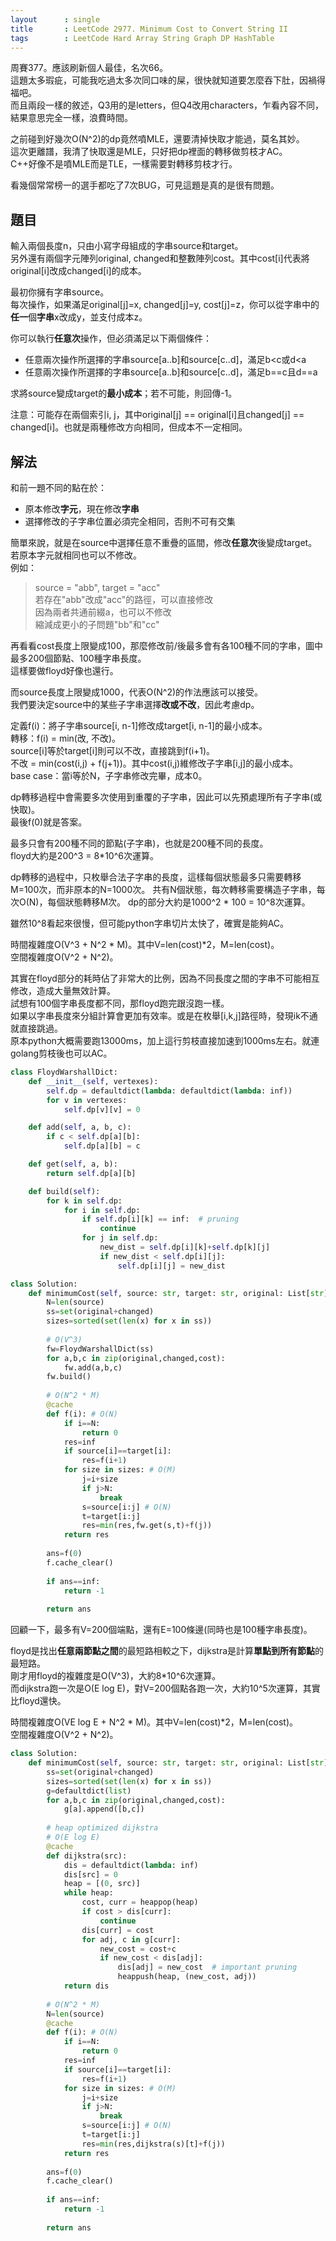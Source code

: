 ```yaml
---
layout      : single
title       : LeetCode 2977. Minimum Cost to Convert String II
tags        : LeetCode Hard Array String Graph DP HashTable
---
```

周賽377。應該刷新個人最佳，名次66。  
這題太多瑕疵，可能我吃過太多次同口味的屎，很快就知道要怎麼吞下肚，因禍得福吧。  
而且兩段一樣的敘述，Q3用的是letters，但Q4改用characters，乍看內容不同，結果意思完全一樣，浪費時間。  

之前碰到好幾次O(N^2)的dp竟然噴MLE，還要清掉快取才能過，莫名其妙。  
這次更離譜，我清了快取還是MLE，只好把dp裡面的轉移做剪枝才AC。  
C++好像不是噴MLE而是TLE，一樣需要對轉移剪枝才行。  

看幾個常常榜一的選手都吃了7次BUG，可見這題是真的是很有問題。  

## 題目

輸入兩個長度n，只由小寫字母組成的字串source和target。  
另外還有兩個字元陣列original, changed和整數陣列cost。其中cost[i]代表將original[i]改成changed[i]的成本。  

最初你擁有字串source。  
每次操作，如果滿足original[j]=x, changed[j]=y, cost[j]=z，你可以從字串中的**任一**個**字串**x改成y，並支付成本z。  

你可以執行**任意次**操作，但必須滿足以下兩個條件：  

- 任意兩次操作所選擇的字串source[a..b]和source[c..d]，滿足b<c或d<a  
- 任意兩次操作所選擇的字串source[a..b]和source[c..d]，滿足b==c且d==a  

求將source變成target的**最小成本**；若不可能，則回傳-1。  

注意：可能存在兩個索引i, j，其中original[j] == original[i]且changed[j] == changed[i]。也就是兩種修改方向相同，但成本不一定相同。

## 解法

和前一題不同的點在於：  

- 原本修改**字元**，現在修改**字串**  
- 選擇修改的子字串位置必須完全相同，否則不可有交集  

簡單來說，就是在source中選擇任意不重疊的區間，修改**任意次**後變成target。若原本字元就相同也可以不修改。  
例如：  
> source = "abb", target = "acc"  
> 若存在"abb"改成"acc"的路徑，可以直接修改  
> 因為兩者共通前綴a，也可以不修改  
> 縮減成更小的子問題"bb"和"cc"  

再看看cost長度上限變成100，那麼修改前/後最多會有各100種不同的字串，圖中最多200個節點、100種字串長度。  
這樣要做floyd好像也還行。  

而source長度上限變成1000，代表O(N^2)的作法應該可以接受。  
我們要決定source中的某些子字串選擇**改或不改**，因此考慮dp。  

定義f(i)：將子字串source[i, n-1]修改成target[i, n-1]的最小成本。  
轉移：f(i) = min(改, 不改)。  
source[i]等於target[i]則可以不改，直接跳到f(i+1)。  
不改 = min(cost(i,j) + f(j+1))。其中cost(i,j)維修改子字串[i,j]的最小成本。  
base case：當i等於N，子字串修改完畢，成本0。  

dp轉移過程中會需要多次使用到重覆的子字串，因此可以先預處理所有子字串(或快取)。  
最後f(0)就是答案。  

最多只會有200種不同的節點(子字串)，也就是200種不同的長度。  
floyd大約是200^3 = 8\*10^6次運算。  

dp轉移的過程中，只枚舉合法子字串的長度，這樣每個狀態最多只需要轉移M=100次，而非原本的N=1000次。
共有N個狀態，每次轉移需要構造子字串，每次O(N)，每個狀態轉移M次。
dp的部分大約是1000^2 \* 100 = 10^8次運算。  

雖然10^8看起來很慢，但可能python字串切片太快了，確實是能夠AC。  

時間複雜度O(V^3 + N^2 \* M)。其中V=len(cost)\*2，M=len(cost)。  
空間複雜度O(V^2 + N^2)。  

其實在floyd部分的耗時佔了非常大的比例，因為不同長度之間的字串不可能相互修改，造成大量無效計算。  
試想有100個字串長度都不同，那floyd跑完跟沒跑一樣。  
如果以字串長度來分組計算會更加有效率。或是在枚舉[i,k,j]路徑時，發現ik不通就直接跳過。  
原本python大概需要跑13000ms，加上這行剪枝直接加速到1000ms左右。就連golang剪枝後也可以AC。  

```python
class FloydWarshallDict:
    def __init__(self, vertexes):
        self.dp = defaultdict(lambda: defaultdict(lambda: inf))
        for v in vertexes:
            self.dp[v][v] = 0

    def add(self, a, b, c):
        if c < self.dp[a][b]:
            self.dp[a][b] = c

    def get(self, a, b):
        return self.dp[a][b]

    def build(self):
        for k in self.dp:
            for i in self.dp:
                if self.dp[i][k] == inf:  # pruning
                    continue
                for j in self.dp:
                    new_dist = self.dp[i][k]+self.dp[k][j]
                    if new_dist < self.dp[i][j]:
                        self.dp[i][j] = new_dist

class Solution:
    def minimumCost(self, source: str, target: str, original: List[str], changed: List[str], cost: List[int]) -> int:
        N=len(source)
        ss=set(original+changed)
        sizes=sorted(set(len(x) for x in ss))
        
        # O(V^3)
        fw=FloydWarshallDict(ss)
        for a,b,c in zip(original,changed,cost):
            fw.add(a,b,c)
        fw.build()
        
        # O(N^2 * M)   
        @cache
        def f(i): # O(N)
            if i==N:
                return 0
            res=inf
            if source[i]==target[i]: 
                res=f(i+1)
            for size in sizes: # O(M)
                j=i+size
                if j>N:
                    break
                s=source[i:j] # O(N)
                t=target[i:j]
                res=min(res,fw.get(s,t)+f(j))
            return res
        
        ans=f(0)
        f.cache_clear()
        
        if ans==inf:
            return -1
        
        return ans
```

回顧一下，最多有V=200個端點，還有E=100條邊(同時也是100種字串長度)。  

floyd是找出**任意兩節點之間**的最短路相較之下，dijkstra是計算**單點到所有節點**的最短路。  
剛才用floyd的複雜度是O(V^3)，大約8\*10^6次運算。  
而dijkstra跑一次是O(E log E)，對V=200個點各跑一次，大約10^5次運算，其實比floyd還快。  

時間複雜度O(VE log E + N^2 \* M)。其中V=len(cost)\*2，M=len(cost)。  
空間複雜度O(V^2 + N^2)。  

```python
class Solution:
    def minimumCost(self, source: str, target: str, original: List[str], changed: List[str], cost: List[int]) -> int:
        ss=set(original+changed)
        sizes=sorted(set(len(x) for x in ss))
        g=defaultdict(list)
        for a,b,c in zip(original,changed,cost):
            g[a].append([b,c])
        
        # heap optimized dijkstra
        # O(E log E)
        @cache
        def dijkstra(src):
            dis = defaultdict(lambda: inf)
            dis[src] = 0
            heap = [(0, src)]
            while heap:
                cost, curr = heappop(heap)
                if cost > dis[curr]:
                    continue
                dis[curr] = cost
                for adj, c in g[curr]:
                    new_cost = cost+c
                    if new_cost < dis[adj]:
                        dis[adj] = new_cost  # important pruning
                        heappush(heap, (new_cost, adj))
            return dis
        
        # O(N^2 * M)   
        N=len(source)
        @cache
        def f(i): # O(N)
            if i==N:
                return 0
            res=inf
            if source[i]==target[i]: 
                res=f(i+1)
            for size in sizes: # O(M)
                j=i+size
                if j>N:
                    break
                s=source[i:j] # O(N)
                t=target[i:j]
                res=min(res,dijkstra(s)[t]+f(j))
            return res
        
        ans=f(0)
        f.cache_clear()
        
        if ans==inf:
            return -1
        
        return ans
```
